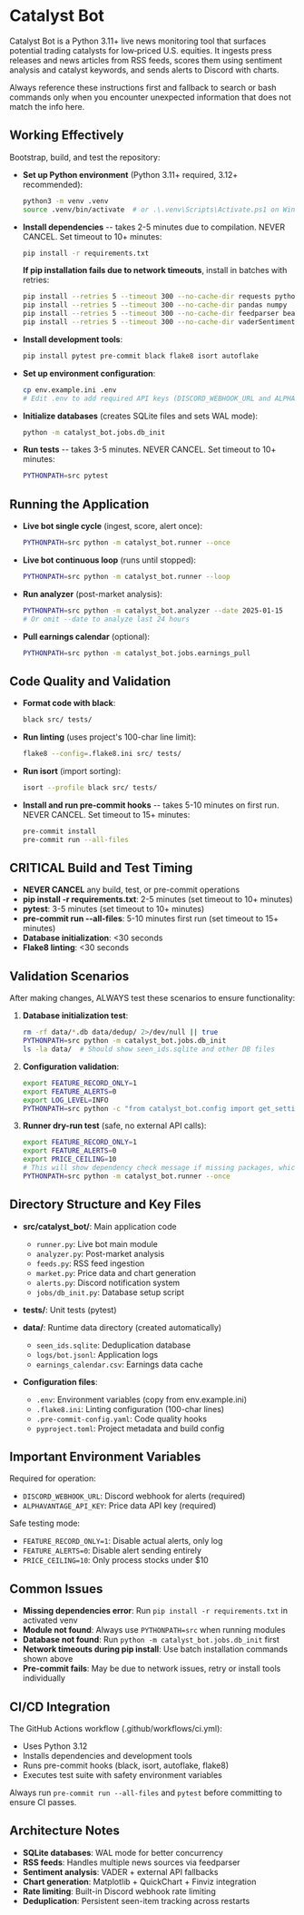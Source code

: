 # Catalyst Bot

Catalyst Bot is a Python 3.11+ live news monitoring tool that surfaces potential trading catalysts for low‑priced U.S. equities. It ingests press releases and news articles from RSS feeds, scores them using sentiment analysis and catalyst keywords, and sends alerts to Discord with charts.

Always reference these instructions first and fallback to search or bash commands only when you encounter unexpected information that does not match the info here.

## Working Effectively

Bootstrap, build, and test the repository:

- **Set up Python environment** (Python 3.11+ required, 3.12+ recommended):
  ```bash
  python3 -m venv .venv
  source .venv/bin/activate  # or .\.venv\Scripts\Activate.ps1 on Windows
  ```

- **Install dependencies** -- takes 2-5 minutes due to compilation. NEVER CANCEL. Set timeout to 10+ minutes:
  ```bash
  pip install -r requirements.txt
  ```
  **If pip installation fails due to network timeouts**, install in batches with retries:
  ```bash
  pip install --retries 5 --timeout 300 --no-cache-dir requests python-dotenv
  pip install --retries 5 --timeout 300 --no-cache-dir pandas numpy
  pip install --retries 5 --timeout 300 --no-cache-dir feedparser beautifulsoup4 lxml
  pip install --retries 5 --timeout 300 --no-cache-dir vaderSentiment tqdm python-dateutil tzdata tenacity yfinance
  ```

- **Install development tools**:
  ```bash
  pip install pytest pre-commit black flake8 isort autoflake
  ```

- **Set up environment configuration**:
  ```bash
  cp env.example.ini .env
  # Edit .env to add required API keys (DISCORD_WEBHOOK_URL and ALPHAVANTAGE_API_KEY minimum)
  ```

- **Initialize databases** (creates SQLite files and sets WAL mode):
  ```bash
  python -m catalyst_bot.jobs.db_init
  ```

- **Run tests** -- takes 3-5 minutes. NEVER CANCEL. Set timeout to 10+ minutes:
  ```bash
  PYTHONPATH=src pytest
  ```

## Running the Application

- **Live bot single cycle** (ingest, score, alert once):
  ```bash
  PYTHONPATH=src python -m catalyst_bot.runner --once
  ```

- **Live bot continuous loop** (runs until stopped):
  ```bash
  PYTHONPATH=src python -m catalyst_bot.runner --loop
  ```

- **Run analyzer** (post-market analysis):
  ```bash
  PYTHONPATH=src python -m catalyst_bot.analyzer --date 2025-01-15
  # Or omit --date to analyze last 24 hours
  ```

- **Pull earnings calendar** (optional):
  ```bash
  PYTHONPATH=src python -m catalyst_bot.jobs.earnings_pull
  ```

## Code Quality and Validation

- **Format code with black**:
  ```bash
  black src/ tests/
  ```

- **Run linting** (uses project's 100-char line limit):
  ```bash
  flake8 --config=.flake8.ini src/ tests/
  ```

- **Run isort** (import sorting):
  ```bash
  isort --profile black src/ tests/
  ```

- **Install and run pre-commit hooks** -- takes 5-10 minutes on first run. NEVER CANCEL. Set timeout to 15+ minutes:
  ```bash
  pre-commit install
  pre-commit run --all-files
  ```

## CRITICAL Build and Test Timing

- **NEVER CANCEL** any build, test, or pre-commit operations
- **pip install -r requirements.txt**: 2-5 minutes (set timeout to 10+ minutes)
- **pytest**: 3-5 minutes (set timeout to 10+ minutes)  
- **pre-commit run --all-files**: 5-10 minutes first run (set timeout to 15+ minutes)
- **Database initialization**: <30 seconds
- **Flake8 linting**: <30 seconds

## Validation Scenarios

After making changes, ALWAYS test these scenarios to ensure functionality:

1. **Database initialization test**:
   ```bash
   rm -rf data/*.db data/dedup/ 2>/dev/null || true
   PYTHONPATH=src python -m catalyst_bot.jobs.db_init
   ls -la data/  # Should show seen_ids.sqlite and other DB files
   ```

2. **Configuration validation**:
   ```bash
   export FEATURE_RECORD_ONLY=1
   export FEATURE_ALERTS=0
   export LOG_LEVEL=INFO
   PYTHONPATH=src python -c "from catalyst_bot.config import get_settings; print('Config loaded:', get_settings().feature_record_only)"
   ```

3. **Runner dry-run test** (safe, no external API calls):
   ```bash
   export FEATURE_RECORD_ONLY=1
   export FEATURE_ALERTS=0
   export PRICE_CEILING=10
   # This will show dependency check message if missing packages, which is expected
   PYTHONPATH=src python -m catalyst_bot.runner --once
   ```

## Directory Structure and Key Files

- **src/catalyst_bot/**: Main application code
  - `runner.py`: Live bot main module
  - `analyzer.py`: Post-market analysis
  - `feeds.py`: RSS feed ingestion
  - `market.py`: Price data and chart generation
  - `alerts.py`: Discord notification system
  - `jobs/db_init.py`: Database setup script

- **tests/**: Unit tests (pytest)
- **data/**: Runtime data directory (created automatically)
  - `seen_ids.sqlite`: Deduplication database
  - `logs/bot.jsonl`: Application logs
  - `earnings_calendar.csv`: Earnings data cache

- **Configuration files**:
  - `.env`: Environment variables (copy from env.example.ini)
  - `.flake8.ini`: Linting configuration (100-char lines)
  - `.pre-commit-config.yaml`: Code quality hooks
  - `pyproject.toml`: Project metadata and build config

## Important Environment Variables

Required for operation:
- `DISCORD_WEBHOOK_URL`: Discord webhook for alerts (required)
- `ALPHAVANTAGE_API_KEY`: Price data API key (required)

Safe testing mode:
- `FEATURE_RECORD_ONLY=1`: Disable actual alerts, only log
- `FEATURE_ALERTS=0`: Disable alert sending entirely
- `PRICE_CEILING=10`: Only process stocks under $10

## Common Issues

- **Missing dependencies error**: Run `pip install -r requirements.txt` in activated venv
- **Module not found**: Always use `PYTHONPATH=src` when running modules
- **Database not found**: Run `python -m catalyst_bot.jobs.db_init` first
- **Network timeouts during pip install**: Use batch installation commands shown above
- **Pre-commit fails**: May be due to network issues, retry or install tools individually

## CI/CD Integration

The GitHub Actions workflow (.github/workflows/ci.yml):
- Uses Python 3.12
- Installs dependencies and development tools
- Runs pre-commit hooks (black, isort, autoflake, flake8)
- Executes test suite with safety environment variables

Always run `pre-commit run --all-files` and `pytest` before committing to ensure CI passes.

## Architecture Notes

- **SQLite databases**: WAL mode for better concurrency
- **RSS feeds**: Handles multiple news sources via feedparser
- **Sentiment analysis**: VADER + external API fallbacks
- **Chart generation**: Matplotlib + QuickChart + Finviz integration
- **Rate limiting**: Built-in Discord webhook rate limiting
- **Deduplication**: Persistent seen-item tracking across restarts